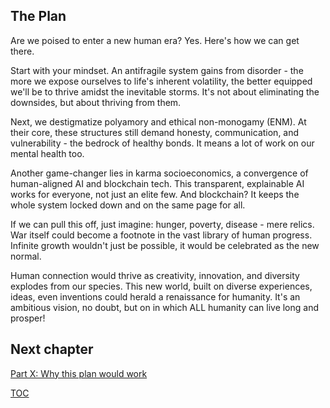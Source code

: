 ## The Plan
Are we poised to enter a new human era? Yes. Here's how we can get there.
 
Start with your mindset. An antifragile system gains from disorder - the more we expose ourselves to life's inherent volatility, the better equipped we'll be to thrive amidst the inevitable storms. It's not about eliminating the downsides, but about thriving from them.

Next, we destigmatize polyamory and ethical non-monogamy (ENM). At their core, these structures still demand honesty, communication, and vulnerability - the bedrock of healthy bonds. It means a lot of work on our mental health too. 

Another game-changer lies in karma socioeconomics, a convergence of human-aligned AI and blockchain tech. This transparent, explainable AI works for everyone, not just an elite few. And blockchain? It keeps the whole system locked down and on the same page for all.

If we can pull this off, just imagine: hunger, poverty, disease - mere relics. War itself could become a footnote in the vast library of human progress. Infinite growth wouldn't just be possible, it would be celebrated as the new normal.

Human connection would thrive as creativity, innovation, and diversity explodes from our species. This new world, built on diverse experiences, ideas, even inventions could herald a renaissance for humanity. It's an ambitious vision, no doubt, but on in which ALL humanity can live long and prosper!

## Next chapter
[Part X: Why this plan would work](https://pebreo.github.io/endgame/partX-why.html)

[TOC](https://pebreo.github.io/endgame)

